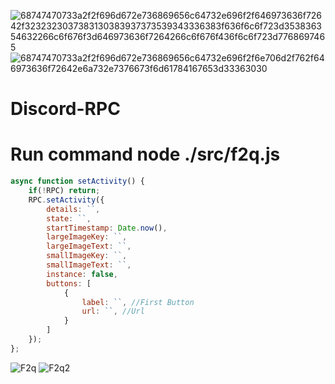 ![68747470733a2f2f696d672e736869656c64732e696f2f646973636f72642f3232323037383130383937373539343336383f636f6c6f723d353836354632266c6f676f3d646973636f7264266c6f676f436f6c6f723d7768697465](https://user-images.githubusercontent.com/97564562/194720915-b8ea165f-f39e-4fb6-a67a-d3aa6ab2ef24.svg)
![68747470733a2f2f696d672e736869656c64732e696f2f6e706d2f762f646973636f72642e6a732e7376673f6d61784167653d33363030](https://user-images.githubusercontent.com/97564562/194720919-2b9be53e-6cb1-4803-b07f-69f30a0b2705.svg)
# Discord-RPC
# Run command **node ./src/f2q.js**
```javascript
async function setActivity() {
    if(!RPC) return;
    RPC.setActivity({
        details: ``,
        state: ``,
        startTimestamp: Date.now(),
        largeImageKey: ``,
        largeImageText: ``,
        smallImageKey: ``,
        smallImageText: ``,
        instance: false,
        buttons: [
            {
                label: ``, //First Button
                url: ``, //Url
            }
        ]
    });
};
```
![F2q](https://user-images.githubusercontent.com/97564562/209447416-6a6f385f-2858-43e5-a0a4-69e3df1b960f.png)
![F2q2](https://user-images.githubusercontent.com/97564562/194639848-9bdb5873-04e3-4f6a-ae73-5e11c73f282b.png)
